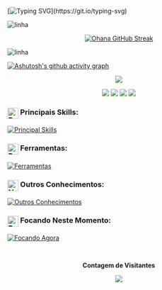 [![Typing SVG](https://readme-typing-svg.herokuapp.com/?font=Fredoka&color=FFFFFF&size=25&center=true&vCenter=true&width=1000&lines=Oii!+eu+sou+a+Ohana+👋🏻;Estudante+de+Análise+e+Desenvolvimento+de+Sistemas+na+Impacta+Tecnologia+🤖;)](https://git.io/typing-svg) 

![linha](https://user-images.githubusercontent.com/73097560/115834477-dbab4500-a447-11eb-908a-139a6edaec5c.gif)

<div align="center">

  [![Ohana GitHub Streak](https://streak-stats.demolab.com/?user=ohanasantos&theme=midnight-purple&hide_border=true&border_radius=4.5&locale=pt_BR&date_format=&mode=weekly&exclude_days=&sections=total%2Ccurrent%2Clongest&card_width=495&card_height=195&type=svg&background-type=solid&properties=background)](https://git.io/streak-stats)
</div>

![linha](https://user-images.githubusercontent.com/73097560/115834477-dbab4500-a447-11eb-908a-139a6edaec5c.gif)

[![Ashutosh's github activity graph](https://github-readme-activity-graph.vercel.app/graph?username=ohanasantos&bg_color=000000&color=550974FF&line=A020F0&point=ADD8E6&area=true&hide_border=true)](https://github.com/ashutosh00710/github-readme-activity-graph)

<p align="center">
  <img src="https://github-profile-trophy.vercel.app/?username=ohanasantos&theme=onedark&row=2&no-bg=true&column=3&margin-w=15&margin-h=15" />
</p>

<div align="center">  
<a href="https://www.instagram.com/ohanacorreia/" target="_blank"><img src="https://img.shields.io/badge/-Instagram-%23E4405F?style=for-the-badge&logo=instagram&logoColor=white"></a>
<a href = "mailto:ohanacorreia7@hotmail.com"><img src="https://img.shields.io/badge/-email-%23333?style=for-the-badge&logo=gmail&logoColor=white" target="_blank"></a>
<a href="https://discord.com/channels/@ohanacorreia" target="_blank"><img src="https://img.shields.io/badge/Discord-7289DA?style=for-the-badge&logo=discord&logoColor=white" target="_blank"></a>
<a href="#" target="_blank"><img src="https://img.shields.io/badge/-LinkedIn-%230077B5?style=for-the-badge&logo=linkedin&logoColor=white" target="_blank"></a> 
</div> 
 
### <div><img src="https://raw.githubusercontent.com/Tarikul-Islam-Anik/Animated-Fluent-Emojis/master/Emojis/Travel%20and%20places/Rocket.png" width="25px" align="top" alt="Rocket Emoji"/> Principais Skills:</div>
[![Principal Skills](https://skillicons.dev/icons?i=java,python,mysql)](https://skillicons.dev)

### <div><img src="https://raw.githubusercontent.com/Tarikul-Islam-Anik/Animated-Fluent-Emojis/master/Emojis/Smilies/Robot.png" alt="Robot" width="25px" align="top" /> Ferramentas:</div>
[![Ferramentas](https://skillicons.dev/icons?i=vscode,idea,pycharm,eclipse,notion,git,github)](https://skillicons.dev)

### <div><img src="https://raw.githubusercontent.com/Tarikul-Islam-Anik/Animated-Fluent-Emojis/master/Emojis/Smilies/Nerd%20Face.png" alt="Nerd Face" width="25px" align="top" /> Outros Conhecimentos:</div>
[![Outros Conhecimentos](https://skillicons.dev/icons?i=html,css,js)](https://skillicons.dev)

### <div><img src="https://raw.githubusercontent.com/Tarikul-Islam-Anik/Animated-Fluent-Emojis/master/Emojis/Hand%20gestures/Brain.png" alt="Brain Emoji" width="25px" align="top" /> Focando Neste Momento:</div>
[![Focando Agora](https://skillicons.dev/icons?i=java,mysql)](https://skillicons.dev)

<div align="center">
<br><p align="centre"><b>Contagem de Visitantes</b></p>  
<p align="center"><img align="center" src="https://profile-counter.glitch.me/{ohanasantos}/count.svg" /></p> 
<br></div>
